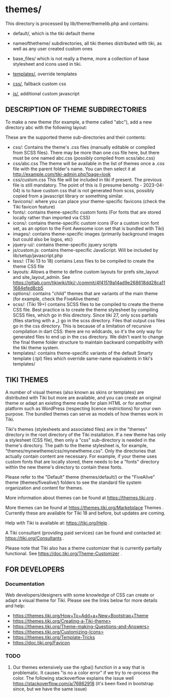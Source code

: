 # themes/

This directory is processed by lib/theme/themelib.php and contains:

* default/, which is the tiki default theme
* nameofthetheme/ subdirectories,  all tiki themes distributed with tiki, as well as any user created custom ones

* base_files/ which is not really a theme, more a collection of base stylesheet and icons used in tiki.
* [templates/](templates/README.md), override templates
* [css/](css/README.md), fallback custom css
* [js/](js/README.md), additional custom javascript

## DESCRIPTION OF THEME SUBDIRECTORIES

To make a new theme (for example, a theme called "abc"), add a new directory abc with the following layout:

These are the supported theme sub-directories and their contents:

* css/: Contains the theme's .css files (manually editable or compiled from SCSS files).  There may be more than one css file here, but there must be one named abc.css (possibly compiled from scss/abc.css)
* css/abc.css The theme will be available in the list of themes once a .css file with the parent folder's name.  You can then select it at http://example.com/tiki-admin.php?page=look
* css/custom.css  This file will be included in tiki if present.  The previous file is still mandatory.  The point of this is (I presume benoitg - 2023-04-04) is to have custom css that is not generated from scss, possibly copied from a javascript library or something similar.
* favicons/: where you can place your theme-specific favicons (check the Tiki favicon feature)
* fonts/: contains theme-specific custom fonts (For fonts that are stored locally rather than imported via CSS)
* icons/: contains theme-specific custom icons (For a custom icon font set, as an option to the Font Awesome icon set that is bundled with Tiki)
* images/: contains theme-specific images (primarily background images but could also be logos, etc)
* jquery-ui/: contains theme-specific jquery scripts
* js/custom.js: contains theme-specific JavaScript.  Will be included by lib/setup/javascript.php
* less/: (Tiki 13 to 18) contains Less files to be compiled to create the theme CSS file
* layouts:  Allows a theme to define custom layouts for prefs site_layout and site_layout_admin.  See <https://gitlab.com/tikiwiki/tiki/-/commit/4f41519a14ad9e268618dd28ca111684efed8cb5>
* options/: contains "child" themes that are variants of the main theme (for example, check the FiveAlive theme)
* scss/: (Tiki 19+) contains SCSS files to be compiled to create the theme CSS file.  Best practice is to create the theme stylesheet by compiling SCSS files, which go in this directory.  Since tiki 27, only scss partials (files starting with a _) go in the scss directory.  Files that output css files go in the css directory.  This is because of a limitation of recursive compilation in dart CSS:  there are no wildcards, so it's the only way for generated files to end up in the css directory.  We didn't want to change the final theme folder structure to maintain backward compatibility with the tiki theme system.
* templates/: contains theme-specific variants of the default Smarty template (.tpl) files which override same-name equivalents in tiki's templates/

## TIKI THEMES

A number of visual themes (also known as skins or templates) are distributed with Tiki but more are available, and you can
create an original theme or adapt an existing theme made for plain HTML or for another platform such as WordPress (respecting licence restrictions) for your own purpose.
The bundled themes can serve as models of how themes work in Tiki.

Tiki's themes (stylesheets and associated files) are in the "themes" directory in the root directory of the Tiki installation.
If a new theme has only a stylesheet (CSS file), then only a "css" sub-directory is needed in the theme's directory.
The path to the theme stylesheet is, for example, "themes/mynewtheme/css/mynewtheme.css".
Only the directories that actually contain content are necessary. For example, if your theme uses custom fonts that are locally stored,
there needs to be a "fonts" directory within the new theme's directory to contain these fonts.

Please refer to the "Default" theme (themes/default/) or the "FiveAlive" theme (themes/fivealive/) folders to see the standard file system
organization and content for themes.

More information about themes can be found at https://themes.tiki.org .

More themes can be found at https://themes.tiki.org/Marketplace Themes . Currently these are available for Tiki 18 and before, but updates are coming.

Help with Tiki is available at: https://tiki.org/Help .

A Tiki consultant (providing paid services) can be found and contacted at: https://tiki.org/Consultants .

Please note that Tiki also has a theme customizer that is currently partially functional. See https://doc.tiki.org/Theme-Customizer .

## FOR DEVELOPERS

### Documentation

Web developers/designers with some knowledge of CSS can create or adapt a visual theme for Tiki. Please see the links below for more details and help:

* https://themes.tiki.org/How+To+Add+a+New+Bootstrap+Theme
* https://themes.tiki.org/Creating-a-Tiki-theme>
* https://themes.tiki.org/Theme-making-Questions-and-Answers>
* https://themes.tiki.org/Customizing-Icons>
* https://themes.tiki.org/Template-Tricks
* https://doc.tiki.org/Favicon

### TODO

1. Our themes extensively use the rgba() function in a way that is problematic.  It causes "is no a color error" if we try to re-process the color.  The following stackoverflow explains the issue well
<https://stackoverflow.com/a/76862918> (it's been fixed in bootstrap since, but we have the same issue)
